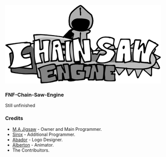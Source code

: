 ![](Chain-Saw-Engine-Logo.png)
### FNF-Chain-Saw-Engine

Still unfinished
 
### Credits
 - [M.A Jigsaw](https://github.com/MAJigsaw77) - Owner and Main Programmer.
 - [Sirox](https://github.com/Sirox228) - Additional Programmer.
 - [Abador](https://twitter.com/cheddorcheese?=HAj7ft1EdsLW8_yaRHT8EA&s=09) - Logo Designer.
 - [Alberton](https://twitter.com/AlbertAnIdiot?t=jc1uP5WVzxCVGZpO1ob_ZQ&s=09) - Animator.   
 - The Contribuitors.

